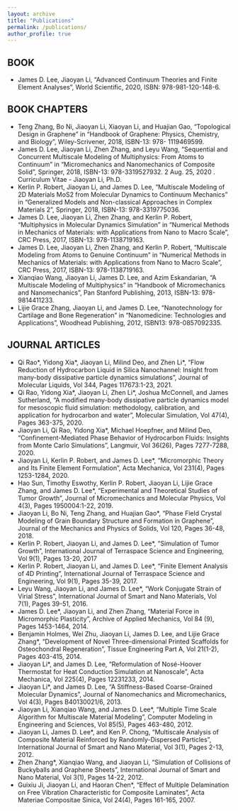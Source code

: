 ```yaml
---
layout: archive
title: "Publications"
permalink: /publications/
author_profile: true
---
```



## BOOK
- James D. Lee, Jiaoyan Li, “Advanced Continuum Theories and Finite Element Analyses”, World Scientific, 2020, ISBN: 978-981-120-148-6. 

## BOOK CHAPTERS
- Teng Zhang, Bo Ni, Jiaoyan Li, Xiaoyan Li, and Huajian Gao, “Topological Design in Graphene” in “Handbook of Graphene: Physics, Chemistry, and Biology”, Wiley-Scrivener, 2018, ISBN-13: 978- 1119469599.
- James D. Lee, Jiaoyan Li, Zhen Zhang, and Leyu Wang, “Sequential and Concurrent Multiscale Modeling of Multiphysics: From Atoms to Continuum” in “Micromechanics and Nanomechanics of Composite Solid”, Springer, 2018, ISBN-13: 978-3319527932. 2 Aug. 25, 2020 . Curriculum Vitae - Jiaoyan Li, Ph.D.
- Kerlin P. Robert, Jiaoyan Li, and James D. Lee, “Multiscale Modeling of 2D Materials MoS2 from Molecular Dynamics to Continuum Mechanics” in “Generalized Models and Non-classical Approaches in Complex Materials 2”, Springer, 2018, ISBN-13: 978-3319775036.
- James D. Lee, Jiaoyan Li, Zhen Zhang, and Kerlin P. Robert, “Multiphysics in Molecular Dynamics Simulation” in “Numerical Methods in Mechanics of Materials: with Applications from Nano to Macro Scale”, CRC Press, 2017, ISBN-13: 978-1138719163. 
- James D. Lee, Jiaoyan Li, Zhen Zhang, and Kerlin P. Robert, “Multiscale Modeling from Atoms to Genuine Continuum” in “Numerical Methods in Mechanics of Materials: with Applications from Nano to Macro Scale”, CRC Press, 2017, ISBN-13: 978-1138719163.
- Xianqiao Wang, Jiaoyan Li, James D. Lee, and Azim Eskandarian, “A Multiscale Modeling of Multiphysics” in “Handbook of Micromechanics and Nanomechanics”, Pan Stanford Publishing, 2013, ISBN-13: 978-9814411233.
- Lijie Grace Zhang, Jiaoyan Li, and James D. Lee, “Nanotechnology for Cartilage and Bone Regeneration” in “Nanomedicine: Technologies and Applications”, Woodhead Publishing, 2012, ISBN13: 978-0857092335. 

## JOURNAL ARTICLES
- Qi Rao*, Yidong Xia*, Jiaoyan Li, Milind Deo, and Zhen Li*, “Flow Reduction of Hydrocarbon Liquid in Silica Nanochannel: Insight from many-body dissipative particle dynamics simulations”, Journal of Molecular Liquids, Vol 344, Pages 117673:1-23, 2021.
- Qi Rao, Yidong Xia*, Jiaoyan Li, Zhen Li*, Joshua McConnell, and James Sutherland, “A modified many-body dissipative particle dynamics model for mesoscopic fluid simulation: methodology, calibration, and application for hydrocarbon and water”, Molecular Simulation, Vol 47(4), Pages 363-375, 2020.
- Jiaoyan Li, Qi Rao, Yidong Xia*, Michael Hoepfner, and Milind Deo, “Confinement-Mediated Phase Behavior of Hydrocarbon Fluids: Insights from Monte Carlo Simulations”, Langmuir, Vol 36(26), Pages 7277-7288, 2020.
- Jiaoyan Li, Kerlin P. Robert, and James D. Lee*, “Micromorphic Theory and Its Finite Element Formulation”, Acta Mechanica, Vol 231(4), Pages 1253-1284, 2020.
- Hao Sun, Timothy Eswothy, Kerlin P. Robert, Jiaoyan Li, Lijie Grace Zhang, and James D. Lee*, “Experimental and Theoretical Studies of Tumor Growth”, Journal of Micromechanics and Molecular Physics, Vol 4(3), Pages 1950004:1-22, 2019.
- Jiaoyan Li, Bo Ni, Teng Zhang, and Huajian Gao*, “Phase Field Crystal Modeling of Grain Boundary Structure and Formation in Graphene”, Journal of the Mechanics and Physics of Solids, Vol 120, Pages 36-48, 2018.
- Kerlin P. Robert, Jiaoyan Li, and James D. Lee*, “Simulation of Tumor Growth”, International Journal of Terraspace Science and Engineering, Vol 9(1), Pages 13-20, 2017
- Kerlin P. Robert, Jiaoyan Li, and James D. Lee*, “Finite Element Analysis of 4D Printing”, International Journal of Terraspace Science and Engineering, Vol 9(1), Pages 35-39, 2017.
- Leyu Wang, Jiaoyan Li, and James D. Lee*, “Work Conjugate Strain of Virial Stress”, International Journal of Smart and Nano Materials, Vol 7(1), Pages 39-51, 2016.
- James D. Lee*, Jiaoyan Li, and Zhen Zhang, “Material Force in Micromorphic Plasticity”, Archive of Applied Mechanics, Vol 84 (9), Pages 1453-1464, 2014.
- Benjamin Holmes, Wei Zhu, Jiaoyan Li, James D. Lee, and Lijie Grace Zhang*, “Development of Novel Three-dimensional Printed Scaffolds for Osteochondral Regeneration”, Tissue Engineering Part A, Vol 21(1-2), Pages 403-415, 2014.
- Jiaoyan Li*, and James D. Lee, “Reformulation of Nosé-Hoover Thermostat for Heat Conduction Simulation at Nanoscale”, Acta Mechanica, Vol 225(4), Pages 12231233, 2014.
- Jiaoyan Li*, and James D. Lee, “A Stiffness-Based Coarse-Grained Molecular Dynamics”, Journal of Nanomechanics and Micromechanics, Vol 4(3), Pages B40130021/6, 2013.
- Jiaoyan Li, Xianqiao Wang, and James D. Lee*, “Multiple Time Scale Algorithm for Multiscale Material Modeling”, Computer Modeling in Engineering and Sciences, Vol 85(5), Pages 463-480, 2012.
- Jiaoyan Li, James D. Lee*, and Ken P. Chong, “Multiscale Analysis of Composite Material Reinforced by Randomly-Dispersed Particles”, International Journal of Smart and Nano Material, Vol 3(1), Pages 2-13, 2012.
- Zhen Zhang*, Xianqiao Wang, and Jiaoyan Li, “Simulation of Collisions of Buckyballs and Graphene Sheets”, International Journal of Smart and Nano Material, Vol 3(1), Pages 14-22, 2012.
- Guixiu Ji, Jiaoyan Li, and Haoran Chen*, “Effect of Multiple Delamination on Free Vibration Characteristic for Composite Laminates”, Acta Materiae Compositae Sinica, Vol 24(4), Pages 161-165, 2007.
